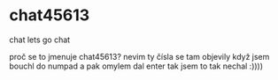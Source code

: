 # chat45613
chat
lets go chat

proč se to jmenuje chat45613?
nevim ty čísla se tam objevily když jsem bouchl do numpad a pak omylem dal enter tak jsem to tak nechal :))))
